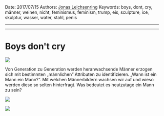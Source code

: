 Date: 2017/07/15
Authors: [Jonas Leichsenring](https://www.instagram.com/jonas_leichsenring/)
Keywords: boys,  dont, cry, männer, weinen, nicht, feminismus, feminism, trump, eis, sculpture, ice, skulptur, wasser, water, stahl, penis

---
---

# Boys don't cry 

![](_Z4A0058.jpg)

Von Generation zu Generation werden heranwachsende Männer erzogen sich mit bestimmten „männlichen“ Attributen zu identifizieren. „Wann ist ein Mann ein Mann?“. Mit welchen Männerbildern wachsen wir auf und wieso werden diese so selten hinterfragt. Was bedeutet es heutzutage ein Mann zu sein?

![](_Z4A0081.jpg)

![](_Z4A0135.jpg)
